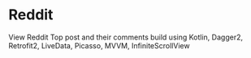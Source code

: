 # Reddit
View Reddit Top post and their comments build using Kotlin, Dagger2, Retrofit2, LiveData, Picasso, MVVM, InfiniteScrollView

